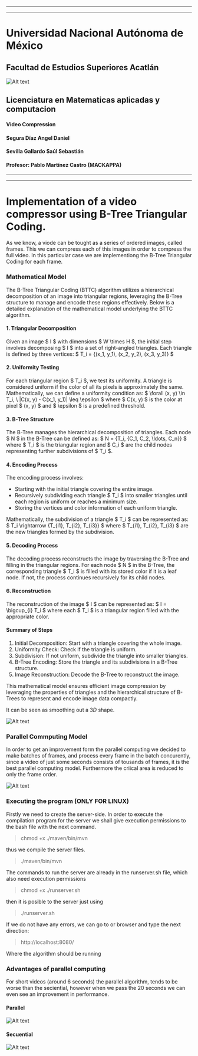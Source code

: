 
---------
---------

# Universidad Nacional Autónoma de México 

## Facultad de Estudios Superiores Acatlán 


![Alt text](./img/FESAc.png "Image")

## Licenciatura en Matematicas aplicadas y computacion


#### Video Compression

#### Segura Díaz Angel Daniel
#### Sevilla Gallardo Saúl Sebastián

#### Profesor: Pablo Martínez Castro (MACKAPPA)

---------
---------
# Implementation of a video compressor using B-Tree Triangular Coding.


As we know, a viode can be tought as a series of 
ordered images, called frames. This we can compress each of this images in order to compress
the full video. In this particular case we are implementiong the B-Tree Triangular Coding for 
each frame.

### Mathematical Model

The B-Tree Triangular Coding (BTTC) algorithm utilizes a hierarchical decomposition of an image into triangular regions, leveraging the B-Tree structure to manage and encode these regions effectively. Below is a detailed explanation of the mathematical model underlying the BTTC algorithm.

#### 1. Triangular Decomposition

Given an image $ I $ with dimensions $ W \times H $, the initial step involves decomposing $ I $ into a set of right-angled triangles. Each triangle is defined by three vertices:
$ T_i = \{(x_1, y_1), (x_2, y_2), (x_3, y_3)\} $

#### 2. Uniformity Testing

For each triangular region $ T_i $, we test its uniformity. A triangle is considered uniform if the color of all its pixels is approximately the same. Mathematically, we can define a uniformity condition as:
$ \forall (x, y) \in T_i, \ |C(x, y) - C(x_1, y_1)| \leq \epsilon $
where $ C(x, y) $ is the color at pixel $ (x, y) $ and $ \epsilon $ is a predefined threshold.

#### 3. B-Tree Structure

The B-Tree manages the hierarchical decomposition of triangles. Each node $ N $ in the B-Tree can be defined as:
$ N = \{T_i, \{C_1, C_2, \ldots, C_n\}\} $
where $ T_i $ is the triangular region and $ C_i $ are the child nodes representing further subdivisions of $ T_i $.

#### 4. Encoding Process

The encoding process involves:
- Starting with the initial triangle covering the entire image.
- Recursively subdividing each triangle $ T_i $ into smaller triangles until each region is uniform or reaches a minimum size.
- Storing the vertices and color information of each uniform triangle.

Mathematically, the subdivision of a triangle $ T_i $ can be represented as:
$ T_i \rightarrow \{T_{i1}, T_{i2}, T_{i3}\} $
where $ T_{i1}, T_{i2}, T_{i3} $ are the new triangles formed by the subdivision.


#### 5. Decoding Process

The decoding process reconstructs the image by traversing the B-Tree and filling in the triangular regions. For each node $ N $ in the B-Tree, the corresponding triangle $ T_i $ is filled with its stored color if it is a leaf node. If not, the process continues recursively for its child nodes.

#### 6. Reconstruction

The reconstruction of the image $ I $ can be represented as:
$ I = \bigcup_{i} T_i $
where each $ T_i $ is a triangular region filled with the appropriate color.

#### Summary of Steps

1. Initial Decomposition: Start with a triangle covering the whole image.
2. Uniformity Check: Check if the triangle is uniform.
3. Subdivision: If not uniform, subdivide the triangle into smaller triangles.
4. B-Tree Encoding: Store the triangle and its subdivisions in a B-Tree structure.
5. Image Reconstruction: Decode the B-Tree to reconstruct the image.

This mathematical model ensures efficient image compression by leveraging the properties of triangles and the hierarchical structure of B-Trees to represent and encode image data compactly.
    

It can be seen as smoothing out a $3D$ shape.


![Alt text](./img/example.jpeg "image")



### Parallel Commputing Model

In order to get an improvement form the parallel 
computing we decided to make batches of frames, 
and process every frame in the batch concurently, 
since a video of just some seconds consists of 
tousands of frames, it is the best parallel 
computing model. Furthermore the criical area is reduced 
to only the frame order.


![Alt text](./img/paralleldiagram.png "image")


### Executing the program (ONLY FOR LINUX)

Firstly we need to create the server-side.
In order to execute the compilation program for the server we shall give 
execution permissions to the bash file with the next command.

> chmod +x ./maven/bin/mvn

thus we compile the server files.

> ./maven/bin/mvn

The commands to run the server are already in the runserver.sh file, which also need execution permissions

> chmod +x ./runserver.sh

then it is posible to the server just using

> ./runserver.sh

If we do not have any errors, we can go to or browser and type the next direction: 

> http://localhost:8080/

Where the algorithm should be running



### Advantages of parallel computing


For short videos (around 6 seconds) the parallel algorithm, tends to 
be worse than the seciential, however when we pass the 20 seconds we can even see an improvement in performance.


#### Parallel
![Alt text](./img/sec.png "image")


#### Secuential
![Alt text](./img/par.png "image")


